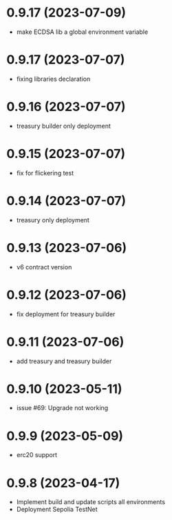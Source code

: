 # 0.9.17 (2023-07-09)

- make ECDSA lib a global environment variable

# 0.9.17 (2023-07-07)

- fixing libraries declaration


# 0.9.16 (2023-07-07)

- treasury builder only deployment

# 0.9.15 (2023-07-07)

- fix for flickering test

# 0.9.14 (2023-07-07)

- treasury only deployment

# 0.9.13 (2023-07-06)

- v6 contract version

# 0.9.12 (2023-07-06)

- fix deployment for treasury builder

# 0.9.11 (2023-07-06)

- add treasury and treasury builder

# 0.9.10 (2023-05-11)

- issue #69: Upgrade not working

# 0.9.9 (2023-05-09)

- erc20 support

# 0.9.8 (2023-04-17)

- Implement build and update scripts all environments
- Deployment Sepolia TestNet
